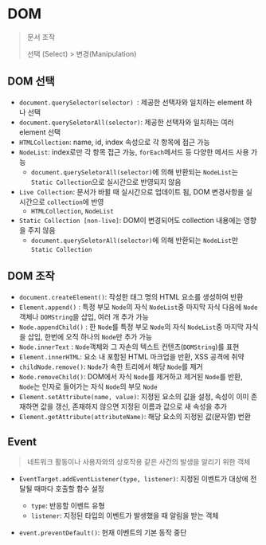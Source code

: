 # DOM

> 문서 조작
>
> 선택 (Select) > 변경(Manipulation)



## DOM 선택

- `document.querySelector(selector) `: 제공한 선택자와 일치하는 element 하나 선택
- `document.querySeletorAll(selector)`: 제공한 선택자와 일치하는 여러 element 선택
- `HTMLCollection`: name, id, index 속성으로 각 항목에 접근 가능
- `NodeList`: index로만 각 항목 접근 가능, `forEach`메서드 등 다양한 메서드 사용 가능
  - `document.querySeletorAll(selector)`에 의해 반환되는 `NodeList`는 `Static Collection`으로 실시간으로 반영되지 않음
- `Live Collection`: 문서가 바뀔 때 실시간으로 업데이트 됨, DOM 변경사항을 실시간으로 `collection`에 반영
  - `HTMLCollection`, `NodeList`
- `Static Collection [non-live]`: DOM이 변경되어도 collection 내용에는 영향을 주지 않음
  - `document.querySeletorAll(selector)`에 의해 반환되는 `NodeList`만 `Static Collection`



## DOM 조작

- `document.createElement()`: 작성한 태그 명의 HTML 요소를 생성하여 반환
- `Element.append()` : 특정 부모 `Node`의 자식 `NodeList`중 마지막 자식 다음에 `Node`객체나 `DOMString`을 삽입, 여러 개 추가 가능
- `Node.appendChild()` :  한  `Node`를 특정 부모  `Node`의 자식  `NodeList`중 마지막 자식을 삽입, 한번에 오직 하나의  `Node`만 추가 가능
-  `Node.innerText` :  `Node`객체와 그 자손의 텍스트 컨텐츠(`DOMString`)를 표현
-  `Element.innerHTML`: 요소 내 포함된 HTML 마크업을 반환, XSS 공격에 취약
- `childNode.remove()`:  `Node`가 속한 트리에서 해당  `Node`를 제거
- `Node.removeChild()`: DOM에서 자식  `Node`를 제거하고 제거된  `Node`를 반환,  `Node`는 인자로 들어가는 자식  `Node`의 부모  `Node`
- `Element.setAttribute(name, value)`: 지정된 요소의 값을 설정, 속성이 이미 존재하면 값을 갱신, 존재하지 않으면 지정된 이름과 값으로 새 속성을 추가
- `Element.getAttribute(attributeName)`: 해당 요소의 지정된 값(문자열) 번환



## Event

> 네트워크 활동이나 사용자와의 상호작용 같은 사건의 발생을 알리기 위한 객체

- `EventTarget.addEventListener(type, listener)`: 지정된 이벤트가 대상에 전달될 때마다 호출할 함수 설정
  - `type`: 반응할 이벤트 유형
  - `listener`: 지정된 타입의 이벤트가 발생했을 때 알림을 받는 객체

- `event.preventDefault()`: 현재 이벤트의 기본 동작 중단